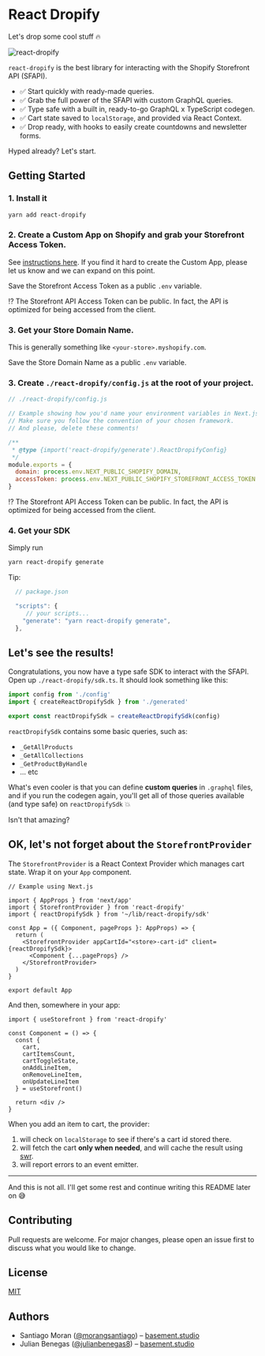 # React Dropify 

Let's drop some cool stuff 🔥

![react-dropify](https://user-images.githubusercontent.com/40034115/170902196-3a3e5c50-b47a-4446-a04b-995fc7ffee42.png)

`react-dropify` is the best library for interacting with the Shopify Storefront API (SFAPI).

- ✅ Start quickly with ready-made queries.
- ✅ Grab the full power of the SFAPI with custom GraphQL queries.
- ✅ Type safe with a built in, ready-to-go GraphQL x TypeScript codegen.
- ✅ Cart state saved to `localStorage`, and provided via React Context.
- ✅ Drop ready, with hooks to easily create countdowns and newsletter forms.

Hyped already? Let's start.

## Getting Started

### 1. Install it

```zsh
yarn add react-dropify
```

### 2. Create a Custom App on Shopify and grab your Storefront Access Token.

See [instructions here](https://help.shopify.com/en/manual/apps/custom-apps). If you find it hard to create the Custom App, please let us know and we can expand on this point.

Save the Storefront Access Token as a public `.env` variable.

⁉️ The Storefront API Access Token can be public. In fact, the API is optimized for being accessed from the client.

### 3. Get your Store Domain Name.

This is generally something like `<your-store>.myshopify.com`.

Save the Store Domain Name as a public `.env` variable.

### 3. Create `./react-dropify/config.js` at the root of your project.

```js
// ./react-dropify/config.js

// Example showing how you'd name your environment variables in Next.js.
// Make sure you follow the convention of your chosen framework.
// And please, delete these comments!

/**
 * @type {import('react-dropify/generate').ReactDropifyConfig}
 */
module.exports = {
  domain: process.env.NEXT_PUBLIC_SHOPIFY_DOMAIN,
  accessToken: process.env.NEXT_PUBLIC_SHOPIFY_STOREFRONT_ACCESS_TOKEN
}
```

⁉️ The Storefront API Access Token can be public. In fact, the API is optimized for being accessed from the client.

### 4. Get your SDK

Simply run

```zsh
yarn react-dropify generate
```

Tip:

```js
  // package.json

  "scripts": {
     // your scripts...
    "generate": "yarn react-dropify generate",
  },
```

## Let's see the results!

Congratulations, you now have a type safe SDK to interact with the SFAPI. Open up `./react-dropify/sdk.ts`. It should look something like this:

```ts
import config from './config'
import { createReactDropifySdk } from './generated'

export const reactDropifySdk = createReactDropifySdk(config)
```

`reactDropifySdk` contains some basic queries, such as:

- `_GetAllProducts`
- `_GetAllCollections`
- `_GetProductByHandle`
- ... etc

What's even cooler is that you can define **custom queries** in `.graphql` files, and if you run the codegen again, you'll get all of those queries available (and type safe) on `reactDropifySdk` 💥

Isn't that amazing?

## OK, let's not forget about the `StorefrontProvider`

The `StorefrontProvider` is a React Context Provider which manages cart state. Wrap it on your `App` component.

```tsx
// Example using Next.js

import { AppProps } from 'next/app'
import { StorefrontProvider } from 'react-dropify'
import { reactDropifySdk } from '~/lib/react-dropify/sdk'

const App = ({ Component, pageProps }: AppProps) => {
  return (
    <StorefrontProvider appCartId="<store>-cart-id" client={reactDropifySdk}>
      <Component {...pageProps} />
    </StorefrontProvider>
  )
}

export default App
```

And then, somewhere in your app:

```tsx
import { useStorefront } from 'react-dropify'

const Component = () => {
  const {
    cart,
    cartItemsCount,
    cartToggleState,
    onAddLineItem,
    onRemoveLineItem,
    onUpdateLineItem
  } = useStorefront()

  return <div />
}
```

When you add an item to cart, the provider:

1. will check on `localStorage` to see if there's a cart id stored there.
2. will fetch the cart **only when needed**, and will cache the result using [swr](https://swr.vercel.app/).
3. will report errors to an event emitter.

---

And this is not all. I'll get some rest and continue writing this README later on 😅

## Contributing

Pull requests are welcome. For major changes, please open an issue first to discuss what you would like to change.

## License

[MIT](https://choosealicense.com/licenses/mit/)

## Authors

- Santiago Moran ([@morangsantiago](https://twitter.com/morangsantiago)) – [basement.studio](https://basement.studio)
- Julian Benegas ([@julianbenegas8](https://twitter.com/julianbenegas8)) – [basement.studio](https://basement.studio)
